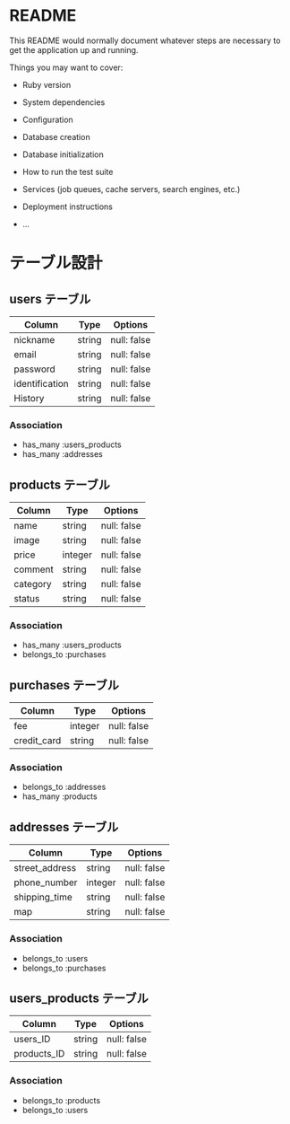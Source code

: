 # README

This README would normally document whatever steps are necessary to get the
application up and running.

Things you may want to cover:

* Ruby version

* System dependencies

* Configuration

* Database creation

* Database initialization

* How to run the test suite

* Services (job queues, cache servers, search engines, etc.)

* Deployment instructions

* ...

# テーブル設計

## users テーブル

| Column           | Type   | Options     |
| ---------------- | ------ | ----------- |
| nickname         | string | null: false |
| email            | string | null: false |
| password         | string | null: false |
| identification   | string | null: false |
| History          | string | null: false |



### Association

- has_many :users_products
- has_many :addresses


## products テーブル

| Column     | Type    | Options     |
| ---------- | ------- | ----------- |
| name       | string  | null: false |
| image      | string  | null: false |
| price      | integer | null: false |
| comment    | string  | null: false |
| category   | string  | null: false |
| status     | string  | null: false |

### Association

- has_many   :users_products
- belongs_to :purchases


##  purchases テーブル

| Column        | Type    | Options     |
| ------------- | ------- | ----------- |
| fee           | integer | null: false |
| credit_card   | string  | null: false |

### Association

- belongs_to :addresses
- has_many :products

##  addresses テーブル

| Column          | Type    | Options     |
| --------------- | ------- | ----------- |
| street_address  | string  | null: false |
| phone_number    | integer | null: false |
| shipping_time   | string  | null: false |
| map             | string  | null: false |


### Association

- belongs_to :users
- belongs_to :purchases

##  users_products テーブル

| Column          | Type   | Options     |
| --------------- | ------ | ----------- |
| users_ID        | string | null: false |
| products_ID     | string | null: false |


### Association

- belongs_to :products
- belongs_to :users